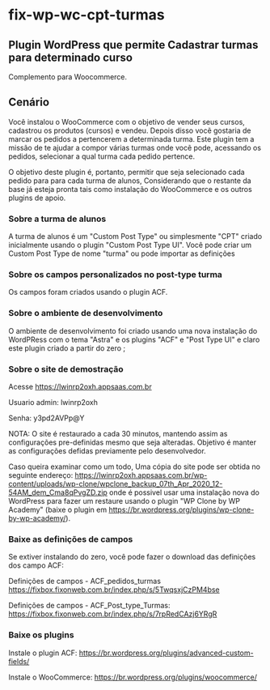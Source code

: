 # fix-wp-wc-cpt-turmas
## Plugin WordPress que permite Cadastrar turmas para determinado curso
Complemento para Woocommerce.

## Cenário
Você instalou o WooCommerce com o objetivo de vender seus cursos, cadastrou os produtos (cursos) e vendeu. Depois disso vocẽ gostaria de marcar os pedidos a pertencerem a determinada turma. Este plugin tem a missão de te ajudar a compor várias turmas onde vocẽ pode, acessando os pedidos, selecionar a qual turma cada pedido pertence.

O objetivo deste plugin é, portanto, permitir que seja selecionado cada pedido para para cada turma de alunos, Considerando que o restante da base já esteja pronta tais como instalação do WooCommerce e os outros plugins de apoio. 

### Sobre a turma de alunos
A turma de alunos é um "Custom Post Type" ou simplesmente "CPT" criado inicialmente usando o plugin "Custom Post Type UI". Você pode criar um Custom Post Type de nome "turma" ou pode importar as definições

### Sobre os campos personalizados no post-type turma
Os campos foram criados usando o plugin ACF.

### Sobre o ambiente de desenvolvimento
O ambiente de desenvolvimento foi criado usando uma nova instalação do WordPRess com o tema "Astra" e os plugins "ACF" e "Post Type UI" e claro este plugin criado a partir do zero ;

### Sobre o site de demostração
Acesse 
https://lwinrp2oxh.appsaas.com.br

Usuario admin:
lwinrp2oxh

Senha:
y3pd2AVPp@Y

NOTA:
O site é restaurado a cada 30 minutos, mantendo assim as configurações pre-definidas mesmo que seja alteradas. Objetivo é manter as configurações defidas previamente pelo desenvolvedor. 

Caso queira examinar como um todo, Uma cópia do site pode ser obtida no seguinte endereço: 
https://lwinrp2oxh.appsaas.com.br/wp-content/uploads/wp-clone/wpclone_backup_07th_Apr_2020_12-54AM_dem_Cma8qPvgZD.zip 
onde é possivel usar uma instalação nova do WordPress para fazer um restaure usando o plugin "WP Clone by WP Academy" (baixe o plugin em https://br.wordpress.org/plugins/wp-clone-by-wp-academy/).

### Baixe as definições de campos
Se extiver instalando do zero, você pode fazer o download das definições dos campo ACF:

Definições de campos - ACF_pedidos_turmas
https://fixbox.fixonweb.com.br/index.php/s/5TwqsxjCzPM4bse

Definições de campos - ACF_Post_type_Turmas:
https://fixbox.fixonweb.com.br/index.php/s/7rpRedCAzj6YRgR

### Baixe os plugins

Instale o plugin ACF:
https://br.wordpress.org/plugins/advanced-custom-fields/

Instale o WooCommerce:
https://br.wordpress.org/plugins/woocommerce/